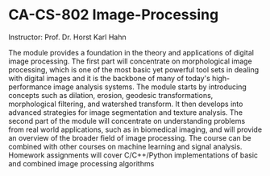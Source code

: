 # CA-CS-802 Image-Processing

Instructor:  Prof. Dr. Horst Karl Hahn

The module provides a foundation in the theory and applications of digital image processing. The first part will concentrate on morphological image processing, which is one of the most basic yet powerful tool sets in dealing with digital images and it is the backbone of many of today's high-performance image analysis systems. The module starts by introducing concepts such as dilation, erosion, geodesic transformations, morphological filtering, and watershed transform. It then develops into advanced strategies for image segmentation and texture analysis. The second part of the module will concentrate on understanding problems from real world applications, such as in biomedical imaging, and will provide an overview of the broader field of image processing. The course can be combined with other courses on machine learning and signal analysis. Homework assignments will cover C/C++/Python implementations of basic and combined image processing algorithms
